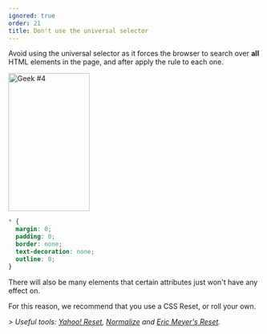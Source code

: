 ```yaml
---
ignored: true
order: 21
title: Don't use the universal selector
---
```


Avoid using the universal selector as it forces the browser to search over **all**  HTML elements in the page, and after apply the rule to each one.

<div class="img-right">
  <img src="http://browserdiet.com/img/4.png" alt="Geek #4" class="icos-geek" width="162" height="275" />
</div>

```CSS
* {
  margin: 0;
  padding: 0;
  border: none;
  text-decoration: none;
  outline: 0;
}
```

There will also be many elements that certain attributes just won't have any effect on.

For this reason, we recommend that you use a CSS Reset, or roll your own.

*> Useful tools: [Yahoo! Reset](http://yui.yahooapis.com/2.9.0/build/reset/reset-min.css), [Normalize](http://necolas.github.com/normalize.css/) and [Eric Meyer's Reset](http://meyerweb.com/eric/tools/css/reset/).*
